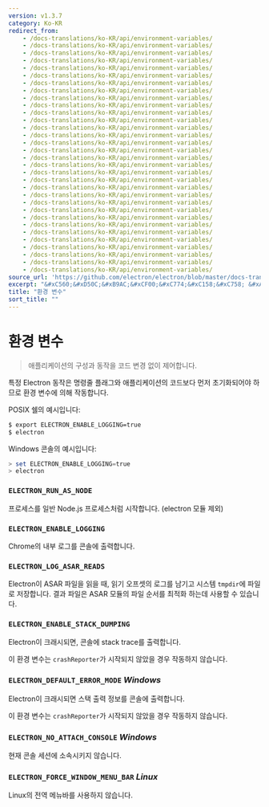 ```yaml
---
version: v1.3.7
category: Ko-KR
redirect_from:
    - /docs-translations/ko-KR/api/environment-variables/
    - /docs-translations/ko-KR/api/environment-variables/
    - /docs-translations/ko-KR/api/environment-variables/
    - /docs-translations/ko-KR/api/environment-variables/
    - /docs-translations/ko-KR/api/environment-variables/
    - /docs-translations/ko-KR/api/environment-variables/
    - /docs-translations/ko-KR/api/environment-variables/
    - /docs-translations/ko-KR/api/environment-variables/
    - /docs-translations/ko-KR/api/environment-variables/
    - /docs-translations/ko-KR/api/environment-variables/
    - /docs-translations/ko-KR/api/environment-variables/
    - /docs-translations/ko-KR/api/environment-variables/
    - /docs-translations/ko-KR/api/environment-variables/
    - /docs-translations/ko-KR/api/environment-variables/
    - /docs-translations/ko-KR/api/environment-variables/
    - /docs-translations/ko-KR/api/environment-variables/
    - /docs-translations/ko-KR/api/environment-variables/
    - /docs-translations/ko-KR/api/environment-variables/
    - /docs-translations/ko-KR/api/environment-variables/
    - /docs-translations/ko-KR/api/environment-variables/
    - /docs-translations/ko-KR/api/environment-variables/
    - /docs-translations/ko-KR/api/environment-variables/
    - /docs-translations/ko-KR/api/environment-variables/
    - /docs-translations/ko-KR/api/environment-variables/
    - /docs-translations/ko-KR/api/environment-variables/
    - /docs-translations/ko-KR/api/environment-variables/
    - /docs-translations/ko-KR/api/environment-variables/
    - /docs-translations/ko-KR/api/environment-variables/
    - /docs-translations/ko-KR/api/environment-variables/
    - /docs-translations/ko-KR/api/environment-variables/
    - /docs-translations/ko-KR/api/environment-variables/
    - /docs-translations/ko-KR/api/environment-variables/
source_url: 'https://github.com/electron/electron/blob/master/docs-translations/ko-KR/api/environment-variables.md'
excerpt: "&#xC560;&#xD50C;&#xB9AC;&#xCF00;&#xC774;&#xC158;&#xC758; &#xAD6C;&#xC131;&#xACFC; &#xB3D9;&#xC791;&#xC744; &#xCF54;&#xB4DC; &#xBCC0;&#xACBD; &#xC5C6;&#xC774; &#xC81C;&#xC5B4;&#xD569;&#xB2C8;&#xB2E4;."
title: "환경 변수"
sort_title: ""
---
```


# 환경 변수

> 애플리케이션의 구성과 동작을 코드 변경 없이 제어합니다.

특정 Electron 동작은 명령줄 플래그와 애플리케이션의 코드보다 먼저 초기화되어야 하므로
환경 변수에 의해 작동합니다.

POSIX 쉘의 예시입니다:

```bash
$ export ELECTRON_ENABLE_LOGGING=true
$ electron
```

Windows 콘솔의 예시입니다:

```powershell
> set ELECTRON_ENABLE_LOGGING=true
> electron
```

### `ELECTRON_RUN_AS_NODE`

프로세스를 일반 Node.js 프로세스처럼 시작합니다. (electron 모듈 제외)

### `ELECTRON_ENABLE_LOGGING`

Chrome의 내부 로그를 콘솔에 출력합니다.

### `ELECTRON_LOG_ASAR_READS`

Electron이 ASAR 파일을 읽을 때, 읽기 오프셋의 로그를 남기고 시스템 `tmpdir`에 파일로
저장합니다. 결과 파일은 ASAR 모듈의 파일 순서를 최적화 하는데 사용할 수 있습니다.

### `ELECTRON_ENABLE_STACK_DUMPING`

Electron이 크래시되면, 콘솔에 stack trace를 출력합니다.

이 환경 변수는 `crashReporter`가 시작되지 않았을 경우 작동하지 않습니다.

### `ELECTRON_DEFAULT_ERROR_MODE` _Windows_

Electron이 크래시되면 스택 출력 정보를 콘솔에 출력합니다.

이 환경 변수는 `crashReporter`가 시작되지 않았을 경우 작동하지 않습니다.

### `ELECTRON_NO_ATTACH_CONSOLE` _Windows_

현재 콘솔 세션에 소속시키지 않습니다.

### `ELECTRON_FORCE_WINDOW_MENU_BAR` _Linux_

Linux의 전역 메뉴바를 사용하지 않습니다.
